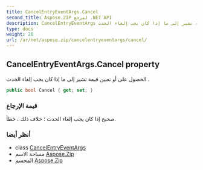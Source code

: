 ```yaml
---
title: CancelEntryEventArgs.Cancel
second_title: Aspose.ZIP لمرجع .NET API
description: CancelEntryEventArgs ملكية. الحصول على أو تعيين قيمة تشير إلى ما إذا كان يجب إلغاء الحدث .
type: docs
weight: 20
url: /ar/net/aspose.zip/cancelentryeventargs/cancel/
---
```

## CancelEntryEventArgs.Cancel property

الحصول على أو تعيين قيمة تشير إلى ما إذا كان يجب إلغاء الحدث .

```csharp
public bool Cancel { get; set; }
```

### قيمة الإرجاع

صحيح إذا كان يجب إلغاء الحدث ؛ خلاف ذلك ، خطأ.

### أنظر أيضا

* class [CancelEntryEventArgs](../)
* مساحة الاسم [Aspose.Zip](../../cancelentryeventargs/)
* المجسم [Aspose.Zip](../../../)


